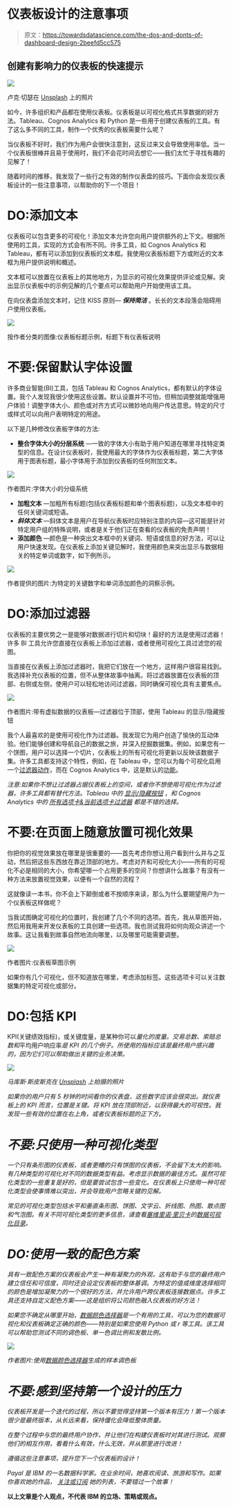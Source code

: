 # 仪表板设计的注意事项

> 原文：<https://towardsdatascience.com/the-dos-and-donts-of-dashboard-design-2beefd5cc575>

## 创建有影响力的仪表板的快速提示

![](img/ff4e2bb196093622da704373cfbf674d.png)

卢克·切瑟在 [Unsplash](https://unsplash.com) 上的照片

如今，许多组织和产品都在使用仪表板。仪表板是以可视化格式共享数据的好方法。Tableau、Cognos Analytics 和 Python 是一些用于创建仪表板的工具。有了这么多不同的工具，制作一个优秀的仪表板需要什么呢？

当仪表板不好时，我们作为用户会很快注意到，这反过来又会导致使用率低。当一个仪表板很棒并且易于使用时，我们不会花时间去想它——我们太忙于寻找有趣的见解了！

随着时间的推移，我发现了一些行之有效的制作仪表盘的技巧。下面你会发现仪表板设计的一些注意事项，以帮助你的下一个项目！

# DO:添加文本

仪表板可以包含更多的可视化！添加文本允许您向用户提供额外的上下文。根据所使用的工具，实现的方式会有所不同。许多工具，如 Cognos Analytics 和 Tableau，都有可以添加到仪表板的文本框。我使用仪表板标题下方或附近的文本框为用户提供说明和概述。

文本框可以放置在仪表板上的其他地方，为显示的可视化效果提供评论或见解。突出显示仪表板中的示例见解的几个要点可以帮助用户开始使用该工具。

在向仪表盘添加文本时，记住 KISS 原则— ***保持简洁*** 。长长的文本段落会阻碍用户使用仪表板。

![](img/2293c13fcd514df0dad065c882d86072.png)

按作者分类的图像:仪表板标题示例，标题下有仪表板说明

# 不要:保留默认字体设置

许多商业智能(BI)工具，包括 Tableau 和 Cognos Analytics，都有默认的字体设置。我个人发现我很少使用这些设置。默认设置并不可怕，但稍加调整就能增强用户体验！调整字体大小、颜色或对齐方式可以微妙地向用户传达意思。特定的尺寸或样式可以向用户表明特定的用途。

以下是几种修改仪表板字体的方法:

*   **整合字体大小的分层系统** —一致的字体大小有助于用户知道在哪里寻找特定类型的信息。在设计仪表板时，我使用最大的字体作为仪表板标题，第二大字体用于图表标题，最小字体用于添加到仪表板的任何附加文本。

![](img/747fbf14d759f5fc7d5ff56de90259d5.png)

作者图片:字体大小的分级系统

*   **加粗文本** —加粗所有标题(包括仪表板标题和单个图表标题)，以及文本框中的任何关键词或短语。
*   ***斜体文本*** —斜体文本是用户在导航仪表板时应特别注意的内容—这可能是针对特定用户组的特殊说明，或者是关于他们正在查看的仪表板的免责声明！
*   **添加颜色** —颜色是一种突出文本框中的关键词、短语或信息的好方法，可以让用户快速发现。在仪表板上添加关键见解时，我使用颜色来突出显示与数据相关的特定单词或数字，如下例所示。

![](img/25bb8d676d5fd89391e460e2919fc268.png)

作者提供的图片:为特定的关键数字和单词添加颜色的洞察示例。

# DO:添加过滤器

仪表板的主要优势之一是能够对数据进行切片和切块！最好的方法是使用过滤器！许多 BI 工具允许您直接在仪表板上添加过滤器，或者使用可视化工具过滤您的视图。

当直接在仪表板上添加过滤器时，我把它们放在一个地方，这样用户很容易找到。我选择补充仪表板的位置，但不从整体故事中抽离。将过滤器放置在仪表板的顶部、右侧或左侧，使用户可以轻松地访问过滤器，同时确保可视化具有主要焦点。

![](img/56fb73600a8008ddbe545c094670ba9e.png)

作者图片:带有虚拟数据的仪表板—过滤器位于顶部，使用 Tableau 的显示/隐藏按钮

我个人最喜欢的是使用可视化作为过滤器。我发现它为用户创造了愉快的互动体验。他们能够创建和导航自己的数据之旅，并深入挖掘数据集。例如，如果您有一个饼图，用户可以选择一个切片，仪表板上的所有可视化将更新以反映该数据子集。许多工具都支持这个特性，例如，在 Tableau 中，您可以为每个可视化启用一个[过滤器动作](https://help.tableau.com/current/pro/desktop/en-us/actions_dashboards.htm)，而在 Cognos Analytics 中，这是默认的[功能](https://www.ibm.com/docs/en/cognos-analytics/11.1.0?topic=filters-highlighting-data-points-across-visualizations)。

*注意:如果你不想让过滤器占据仪表板上的空间，或者你不想使用可视化作为过滤器，许多工具都有替代方法。Tableau 中的* [*显示/隐藏按钮*](https://www.thedataschool.com.au/david-ruhnau/tableau-2019-2-and-the-show-hide-button/) ，*和 Cognos Analytics 中的* [*所有选项卡&当前选项卡过滤器*](https://www.ibm.com/docs/en/cognos-analytics/11.1.0?topic=dashboards-filters) *都是不错的选择。*

# 不要:在页面上随意放置可视化效果

你把你的视觉效果放在哪里是很重要的——首先考虑你想让用户看到什么并与之互动，然后把这些东西放在靠近顶部的地方。考虑对齐和可视化大小——所有的可视化不必是相同的大小，你希望哪一个占用更多的空间？你想讲什么故事？有没有一种方法来放置视觉效果，以便有一个自然的流程？

这就像读一本书，你不会上下颠倒或者不按顺序来读，那么为什么要期望用户为一个仪表板这样做呢？

当我试图确定可视化的位置时，我创建了几个不同的选项。首先，我从草图开始，然后用我用来开发仪表板的工具创建一些选项。我也测试我将如何向观众讲述一个故事。这让我看到故事自然地流向哪里，以及哪里可能需要调整。

![](img/9e87410b5a1811ce9513b2064e66762e.png)

作者图片:仪表板草图示例

如果你有几个可视化，但不知道放在哪里，考虑添加标签。这些选项卡可以关注数据集的特定可视化或部分。

# DO:包括 KPI

KPI(关键绩效指标)，或关键度量，是某种你可以*量化的度量。*交易总数*、*索赔总数*和*平均用户响应率*是 KPI 的几个例子。所使用的指标应该是最终用户感兴趣的，因为它们可以帮助做出关键的业务决策。*

*![](img/65c5f82db6bb042082ccd167f21477c4.png)*

*马库斯·斯皮斯克在 [Unsplash](https://unsplash.com/) 上拍摄的照片*

*如果你的用户只有 5 秒钟的时间看你的仪表盘，这些数字应该会很突出。就仪表板上的 KPI 而言，位置是关键。将 KPI 放在顶部附近，以获得最大的可视性。我发现一些有效的位置在右上角，或者仪表板标题的正下方。*

# *不要:只使用一种可视化类型*

*一个只有条形图的仪表板，或者更糟的只有饼图的仪表板，不会留下太大的影响。有几种类型的可视化对不同的数据类型有益。考虑显示数据的最佳方式。虽然可视化类型的一些重复是好的，但是要尝试包含一些变化。在仪表板上只使用一种可视化类型会使事情难以突出，并会导致用户忽略关键的见解。*

*常见的可视化类型包括水平和垂直条形图、饼图、文字云、折线图、热图、散点图和气泡图。有关不同可视化类型的更多信息，请查看[塞维里诺·里贝卡](http://www.severinoribecca.one/)的[数据可视化目录](https://datavizcatalogue.com/)。*

# *DO:使用一致的配色方案*

*具有一致配色方案的仪表板会产生一种有凝聚力的外观，这有助于与您的最终用户建立信任和可信度，同时还会设定仪表板的整体基调。为特定的值或维度选择相同的颜色是增加凝聚力的一个很好的方法，并允许用户跨仪表板连接数据点。许多工具还支持自定义配色方案——这是组织将公司颜色融入仪表板的好方法！*

*如果您不确定从哪里开始，[数据颜色选择器](https://learnui.design/tools/data-color-picker.html#palette)是一个有用的工具，可以为您的数据可视化和仪表板确定正确的颜色——特别是如果您使用 Python 或 r 等工具。该工具可以帮助您测试不同的调色板、单一色调比例和发散比例。*

*![](img/24de017fabe5de90e62904354ab075a7.png)*

*作者图片:使用[数据颜色选择器](https://learnui.design/tools/data-color-picker.html#palette)生成的样本调色板*

# *不要:感到坚持第一个设计的压力*

*仪表板开发是一个迭代的过程，所以不要觉得坚持第一个版本有压力！第一个版本很少是最终版本，从长远来看，保持僵化会降低整体质量。*

*在整个过程中与您的最终用户协作，并让他们在构建仪表板时对其进行测试。观察他们的相互作用，看看什么有效，什么无效，并从那里进行改进！*

*遵循这些注意事项，提升您下一个仪表板的设计！*

*Payal 是 IBM 的一名数据科学家。在业余时间，她喜欢阅读、旅游和写作。如果你喜欢她的作品， [*关注或订阅*](https://medium.com/@payal-patel) *她的列表，不要错过一个故事！**

**以上文章是个人观点，不代表 IBM 的立场、策略或观点。**